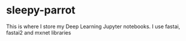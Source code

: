 # sleepy-parrot
This is where I store my Deep Learning Jupyter notebooks. I use fastai, fastai2 and mxnet libraries

